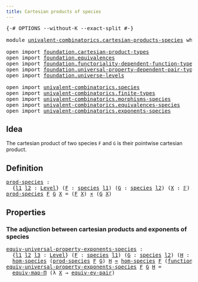 ```yaml
---
title: Cartesian products of species
---
```


<pre class="Agda"><a id="55" class="Symbol">{-#</a> <a id="59" class="Keyword">OPTIONS</a> <a id="67" class="Pragma">--without-K</a> <a id="79" class="Pragma">--exact-split</a> <a id="93" class="Symbol">#-}</a>

<a id="98" class="Keyword">module</a> <a id="105" href="univalent-combinatorics.cartesian-products-species.html" class="Module">univalent-combinatorics.cartesian-products-species</a> <a id="156" class="Keyword">where</a>

<a id="163" class="Keyword">open</a> <a id="168" class="Keyword">import</a> <a id="175" href="foundation.cartesian-product-types.html" class="Module">foundation.cartesian-product-types</a>
<a id="210" class="Keyword">open</a> <a id="215" class="Keyword">import</a> <a id="222" href="foundation.equivalences.html" class="Module">foundation.equivalences</a>
<a id="246" class="Keyword">open</a> <a id="251" class="Keyword">import</a> <a id="258" href="foundation.functoriality-dependent-function-types.html" class="Module">foundation.functoriality-dependent-function-types</a>
<a id="308" class="Keyword">open</a> <a id="313" class="Keyword">import</a> <a id="320" href="foundation.universal-property-dependent-pair-types.html" class="Module">foundation.universal-property-dependent-pair-types</a>
<a id="371" class="Keyword">open</a> <a id="376" class="Keyword">import</a> <a id="383" href="foundation.universe-levels.html" class="Module">foundation.universe-levels</a>

<a id="411" class="Keyword">open</a> <a id="416" class="Keyword">import</a> <a id="423" href="univalent-combinatorics.species.html" class="Module">univalent-combinatorics.species</a>
<a id="455" class="Keyword">open</a> <a id="460" class="Keyword">import</a> <a id="467" href="univalent-combinatorics.finite-types.html" class="Module">univalent-combinatorics.finite-types</a>
<a id="504" class="Keyword">open</a> <a id="509" class="Keyword">import</a> <a id="516" href="univalent-combinatorics.morphisms-species.html" class="Module">univalent-combinatorics.morphisms-species</a>
<a id="558" class="Keyword">open</a> <a id="563" class="Keyword">import</a> <a id="570" href="univalent-combinatorics.equivalences-species.html" class="Module">univalent-combinatorics.equivalences-species</a>
<a id="615" class="Keyword">open</a> <a id="620" class="Keyword">import</a> <a id="627" href="univalent-combinatorics.exponents-species.html" class="Module">univalent-combinatorics.exponents-species</a>
</pre>
## Idea

The cartesian product of two species `F` and `G` is their pointwise cartesian product.

## Definition

<pre class="Agda"><a id="prod-species"></a><a id="794" href="univalent-combinatorics.cartesian-products-species.html#794" class="Function">prod-species</a> <a id="807" class="Symbol">:</a>
  <a id="811" class="Symbol">{</a><a id="812" href="univalent-combinatorics.cartesian-products-species.html#812" class="Bound">l1</a> <a id="815" href="univalent-combinatorics.cartesian-products-species.html#815" class="Bound">l2</a> <a id="818" class="Symbol">:</a> <a id="820" href="Agda.Primitive.html#597" class="Postulate">Level</a><a id="825" class="Symbol">}</a> <a id="827" class="Symbol">(</a><a id="828" href="univalent-combinatorics.cartesian-products-species.html#828" class="Bound">F</a> <a id="830" class="Symbol">:</a> <a id="832" href="univalent-combinatorics.species.html#429" class="Function">species</a> <a id="840" href="univalent-combinatorics.cartesian-products-species.html#812" class="Bound">l1</a><a id="842" class="Symbol">)</a> <a id="844" class="Symbol">(</a><a id="845" href="univalent-combinatorics.cartesian-products-species.html#845" class="Bound">G</a> <a id="847" class="Symbol">:</a> <a id="849" href="univalent-combinatorics.species.html#429" class="Function">species</a> <a id="857" href="univalent-combinatorics.cartesian-products-species.html#815" class="Bound">l2</a><a id="859" class="Symbol">)</a> <a id="861" class="Symbol">(</a><a id="862" href="univalent-combinatorics.cartesian-products-species.html#862" class="Bound">X</a> <a id="864" class="Symbol">:</a> <a id="866" href="univalent-combinatorics.finite-types.html#4878" class="Function">𝔽</a><a id="867" class="Symbol">)</a> <a id="869" class="Symbol">→</a> <a id="871" href="foundation-core.universe-levels.html#235" class="Primitive">UU</a> <a id="874" class="Symbol">(</a><a id="875" href="univalent-combinatorics.cartesian-products-species.html#812" class="Bound">l1</a> <a id="878" href="Agda.Primitive.html#810" class="Primitive Operator">⊔</a> <a id="880" href="univalent-combinatorics.cartesian-products-species.html#815" class="Bound">l2</a><a id="882" class="Symbol">)</a>
<a id="884" href="univalent-combinatorics.cartesian-products-species.html#794" class="Function">prod-species</a> <a id="897" href="univalent-combinatorics.cartesian-products-species.html#897" class="Bound">F</a> <a id="899" href="univalent-combinatorics.cartesian-products-species.html#899" class="Bound">G</a> <a id="901" href="univalent-combinatorics.cartesian-products-species.html#901" class="Bound">X</a> <a id="903" class="Symbol">=</a> <a id="905" class="Symbol">(</a><a id="906" href="univalent-combinatorics.cartesian-products-species.html#897" class="Bound">F</a> <a id="908" href="univalent-combinatorics.cartesian-products-species.html#901" class="Bound">X</a><a id="909" class="Symbol">)</a> <a id="911" href="foundation-core.cartesian-product-types.html#590" class="Function Operator">×</a> <a id="913" class="Symbol">(</a><a id="914" href="univalent-combinatorics.cartesian-products-species.html#899" class="Bound">G</a> <a id="916" href="univalent-combinatorics.cartesian-products-species.html#901" class="Bound">X</a><a id="917" class="Symbol">)</a>
</pre>
## Properties

### The adjunction between cartesian products and exponents of species

<pre class="Agda"><a id="equiv-universal-property-exponents-species"></a><a id="1020" href="univalent-combinatorics.cartesian-products-species.html#1020" class="Function">equiv-universal-property-exponents-species</a> <a id="1063" class="Symbol">:</a>
  <a id="1067" class="Symbol">{</a><a id="1068" href="univalent-combinatorics.cartesian-products-species.html#1068" class="Bound">l1</a> <a id="1071" href="univalent-combinatorics.cartesian-products-species.html#1071" class="Bound">l2</a> <a id="1074" href="univalent-combinatorics.cartesian-products-species.html#1074" class="Bound">l3</a> <a id="1077" class="Symbol">:</a> <a id="1079" href="Agda.Primitive.html#597" class="Postulate">Level</a><a id="1084" class="Symbol">}</a> <a id="1086" class="Symbol">(</a><a id="1087" href="univalent-combinatorics.cartesian-products-species.html#1087" class="Bound">F</a> <a id="1089" class="Symbol">:</a> <a id="1091" href="univalent-combinatorics.species.html#429" class="Function">species</a> <a id="1099" href="univalent-combinatorics.cartesian-products-species.html#1068" class="Bound">l1</a><a id="1101" class="Symbol">)</a> <a id="1103" class="Symbol">(</a><a id="1104" href="univalent-combinatorics.cartesian-products-species.html#1104" class="Bound">G</a> <a id="1106" class="Symbol">:</a> <a id="1108" href="univalent-combinatorics.species.html#429" class="Function">species</a> <a id="1116" href="univalent-combinatorics.cartesian-products-species.html#1071" class="Bound">l2</a><a id="1118" class="Symbol">)</a> <a id="1120" class="Symbol">(</a><a id="1121" href="univalent-combinatorics.cartesian-products-species.html#1121" class="Bound">H</a> <a id="1123" class="Symbol">:</a> <a id="1125" href="univalent-combinatorics.species.html#429" class="Function">species</a> <a id="1133" href="univalent-combinatorics.cartesian-products-species.html#1074" class="Bound">l3</a><a id="1135" class="Symbol">)</a> <a id="1137" class="Symbol">→</a>
  <a id="1141" href="univalent-combinatorics.morphisms-species.html#833" class="Function">hom-species</a> <a id="1153" class="Symbol">(</a><a id="1154" href="univalent-combinatorics.cartesian-products-species.html#794" class="Function">prod-species</a> <a id="1167" href="univalent-combinatorics.cartesian-products-species.html#1087" class="Bound">F</a> <a id="1169" href="univalent-combinatorics.cartesian-products-species.html#1104" class="Bound">G</a><a id="1170" class="Symbol">)</a> <a id="1172" href="univalent-combinatorics.cartesian-products-species.html#1121" class="Bound">H</a> <a id="1174" href="foundation-core.equivalences.html#1621" class="Function Operator">≃</a> <a id="1176" href="univalent-combinatorics.morphisms-species.html#833" class="Function">hom-species</a> <a id="1188" href="univalent-combinatorics.cartesian-products-species.html#1087" class="Bound">F</a> <a id="1190" class="Symbol">(</a><a id="1191" href="univalent-combinatorics.exponents-species.html#682" class="Function">function-species</a> <a id="1208" href="univalent-combinatorics.cartesian-products-species.html#1104" class="Bound">G</a> <a id="1210" href="univalent-combinatorics.cartesian-products-species.html#1121" class="Bound">H</a><a id="1211" class="Symbol">)</a>
<a id="1213" href="univalent-combinatorics.cartesian-products-species.html#1020" class="Function">equiv-universal-property-exponents-species</a> <a id="1256" href="univalent-combinatorics.cartesian-products-species.html#1256" class="Bound">F</a> <a id="1258" href="univalent-combinatorics.cartesian-products-species.html#1258" class="Bound">G</a> <a id="1260" href="univalent-combinatorics.cartesian-products-species.html#1260" class="Bound">H</a> <a id="1262" class="Symbol">=</a>
  <a id="1266" href="foundation-core.functoriality-dependent-function-types.html#2227" class="Function">equiv-map-Π</a> <a id="1278" class="Symbol">(λ</a> <a id="1281" href="univalent-combinatorics.cartesian-products-species.html#1281" class="Bound">X</a> <a id="1283" class="Symbol">→</a> <a id="1285" href="foundation.universal-property-dependent-pair-types.html#1013" class="Function">equiv-ev-pair</a><a id="1298" class="Symbol">)</a>
</pre>